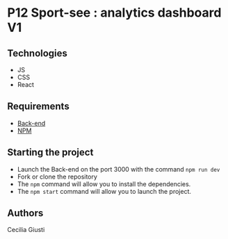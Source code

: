 # P12 Sport-see : analytics dashboard V1

## Technologies

- JS
- CSS
- React

## Requirements

- [Back-end](https://github.com/OpenClassrooms-Student-Center/P9-front-end-dashboard)
- [NPM](https://www.npmjs.com/)

## Starting the project

- Launch the Back-end on the port 3000 with the command `npm run dev`
- Fork or clone the repository
- The `npm` command will allow you to install the dependencies.
- The `npm start` command will allow you to launch the project.

## Authors

Cecilia Giusti

